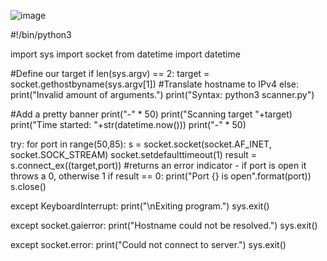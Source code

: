 ![image](https://github.com/Srikanth0u72/Portscanner/assets/157467246/8a406560-38b1-4e13-828c-ad71b1568a64)







#!/bin/python3

import sys
import socket
from datetime import datetime

#Define our target
if len(sys.argv) == 2:
	target = socket.gethostbyname(sys.argv[1]) #Translate hostname to IPv4
else:
	print("Invalid amount of arguments.")
	print("Syntax: python3 scanner.py")

#Add a pretty banner
print("-" * 50)
print("Scanning target "+target)
print("Time started: "+str(datetime.now()))
print("-" * 50)

try:
	for port in range(50,85):
		s = socket.socket(socket.AF_INET, socket.SOCK_STREAM)
		socket.setdefaulttimeout(1)
		result = s.connect_ex((target,port)) #returns an error indicator - if port is open it throws a 0, otherwise 1
		if result == 0:
			print("Port {} is open".format(port))
		s.close()

except KeyboardInterrupt:
	print("\nExiting program.")
	sys.exit()
	
except socket.gaierror:
	print("Hostname could not be resolved.")
	sys.exit()

except socket.error:
	print("Could not connect to server.")
	sys.exit()

